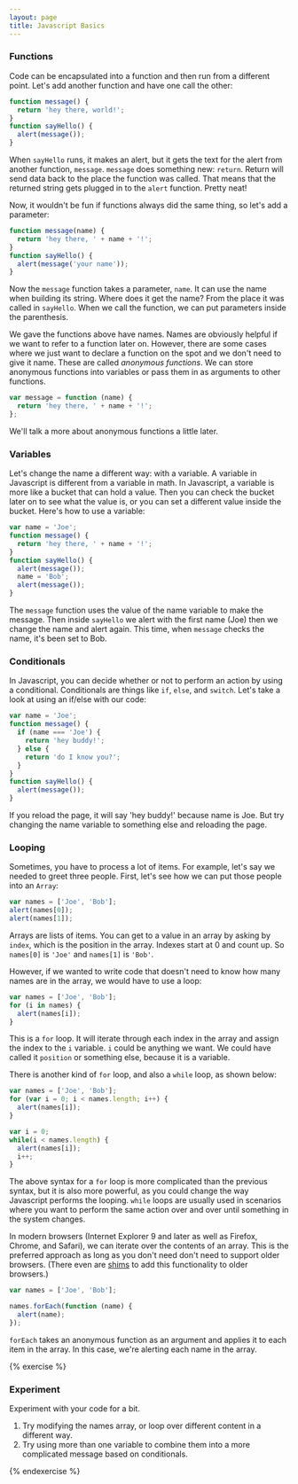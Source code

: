 ```yaml
---
layout: page
title: Javascript Basics
---
```


### Functions

Code can be encapsulated into a function and then run from a different point. Let's add another function and have one call the other:

```js
function message() {
  return 'hey there, world!';
}
function sayHello() {
  alert(message());
}
```

When `sayHello` runs, it makes an alert, but it gets the text for the alert from another function, `message`. `message` does something new: `return`. Return will send data back to the place the function was called. That means that the returned string gets plugged in to the `alert` function. Pretty neat!

Now, it wouldn't be fun if functions always did the same thing, so let's add a parameter:

```js
function message(name) {
  return 'hey there, ' + name + '!';
}
function sayHello() {
  alert(message('your name'));
}
```

Now the `message` function takes a parameter, `name`. It can use the name when building its string. Where does it get the name? From the place it was called in `sayHello`. When we call the function, we can put parameters inside the parenthesis.

We gave the functions above have names. Names are obviously helpful if we want to refer to a function later on. However, there are some cases where we just want to declare a function on the spot and we don't need to give it name. These are called _anonymous functions_. We can store anonymous functions into variables or pass them in as arguments to other functions.

```js
var message = function (name) {
  return 'hey there, ' + name + '!';
};
```

We'll talk a more about anonymous functions a little later.

### Variables

Let's change the name a different way: with a variable. A variable in Javascript is different from a variable in math. In Javascript, a variable is more like a bucket that can hold a value. Then you can check the bucket later on to see what the value is, or you can set a different value inside the bucket. Here's how to use a variable:

```js
var name = 'Joe';
function message() {
  return 'hey there, ' + name + '!';
}
function sayHello() {
  alert(message());
  name = 'Bob';
  alert(message());
}
```

The `message` function uses the value of the name variable to make the message. Then inside `sayHello` we alert with the first name (Joe) then we change the name and alert again. This time, when `message` checks the name, it's been set to Bob.

### Conditionals

In Javascript, you can decide whether or not to perform an action by using a conditional. Conditionals are things like `if`, `else`, and `switch`. Let's take a look at using an if/else with our code:

```js
var name = 'Joe';
function message() {
  if (name === 'Joe') {
    return 'hey buddy!';
  } else {
    return 'do I know you?';
  }
}
function sayHello() {
  alert(message());
}
```

If you reload the page, it will say 'hey buddy!' because name is Joe. But try changing the name variable to something else and reloading the page.

### Looping

Sometimes, you have to process a lot of items. For example, let's say we needed to greet three people. First, let's see how we can put those people into an `Array`:

```js
var names = ['Joe', 'Bob'];
alert(names[0]);
alert(names[1]);
```

Arrays are lists of items. You can get to a value in an array by asking by `index`, which is the position in the array. Indexes start at 0 and count up. So `names[0]` is `'Joe'` and `names[1]` is `'Bob'`.

However, if we wanted to write code that doesn't need to know how many names are in the array, we would have to use a loop:

```js
var names = ['Joe', 'Bob'];
for (i in names) {
  alert(names[i]);
}
```

This is a `for` loop. It will iterate through each index in the array and assign the index to the `i` variable. `i` could be anything we want. We could have called it `position` or something else, because it is a variable.

There is another kind of `for` loop, and also a `while` loop, as shown below:

```js
var names = ['Joe', 'Bob'];
for (var i = 0; i < names.length; i++) {
  alert(names[i]);
}

var i = 0;
while(i < names.length) {
  alert(names[i]);
  i++;
}
```

The above syntax for a `for` loop is more complicated than the previous syntax, but it is also more powerful, as you could change the way Javascript performs the looping. `while` loops are usually used in scenarios where you want to perform the same action over and over until something in the system changes.

In modern browsers (Internet Explorer 9 and later as well as Firefox, Chrome, and Safari), we can iterate over the contents of an array. This is the preferred approach as long as you don't need don't need to support older browsers. (There even are [shims][] to add this functionality to older browsers.)

[shims]: https://github.com/es-shims/es5-shim "ES5 Shims"

```js
var names = ['Joe', 'Bob'];

names.forEach(function (name) {
  alert(name);
});
```

`forEach` takes an anonymous function as an argument and applies it to each item in the array. In this case, we're alerting each name in the array.

{% exercise %}

### Experiment

Experiment with your code for a bit.

1. Try modifying the names array, or loop over different content in a different way.
1. Try using more than one variable to combine them into a more complicated message based on conditionals.

{% endexercise %}
